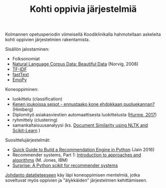 ﻿---
layout: default
title: Kohti oppivia järjestelmiä
---

Kolmannen opetusperiodin viimeisellä Koodiklinikalla hahmotellaan askeleita kohti oppivien järjestelmien rakentamista.

Sisällön jalostaminen:

* Folksonomiat
* [Natural Language Corpus Data: Beautiful Data](http://norvig.com/ngrams/) (Norvig, 2008)
* [TF-IDF](https://lizrush.gitbooks.io/algorithms-for-webdevs-ebook/content/chapters/tf-idf.html)
* [fastText](https://fasttext.cc/)
* [EmoPy](https://neurohive.io/en/news/emopy-python-emotion-recognition-toolkit-from-thoughtworks/#.Xk1po_tROtU.twitter)

Koneoppiminen:

* luokittelu (classification)
 * [Kenen joukoissa seisot - ennustaako kone ehdokkaan puoluekannan?](https://louhos.github.io/news/2015/04/17/vaalit2015-luokittelu/) (Himberg)
 * Diplomityö asiakasviestien automaattisesta luokittelusta ([Hurme, 2017]( http://URN.fi/URN:NBN:fi:tty-201701101034))
* ryhmittely (clustering)
* samankaltaisuusanalyysi (ks. [Document Similarity using NLTK and Scikit-Learn](http://www.cs.duke.edu/courses/spring14/compsci290/assignments/lab02.html) )

Suosittelujärjestelmät:

* [Quick Guide to Build a Recommendation Engine in Python](https://www.analyticsvidhya.com/blog/2016/06/quick-guide-build-recommendation-engine-python/) (Jain 2016)
* Recommender systems, Part 1: [Introduction to approaches and algorithms](https://www.ibm.com/developerworks/library/os-recommender1/) (M. Jones, IBM)
* [Surprise: A Python scikit for recommender systems](http://surpriselib.com/)



[Johdanto datatieteeseen](https://jodatut.github.io/2020/) käy läpi koneoppimisen mentelmiä, jotka soveltuvat myös oppivien ja "älykkäiden" järjestelmien kehittämiseen.
